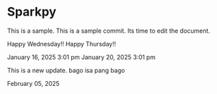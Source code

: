 # Sparkpy
This is a sample.
This is a sample commit.
Its time to edit the document.

Happy Wednesday!!
Happy Thursday!!

January 16, 2025 3:01 pm
January 20, 2025 3:01 pm

This is a new update.
bago
isa pang bago

February 05, 2025